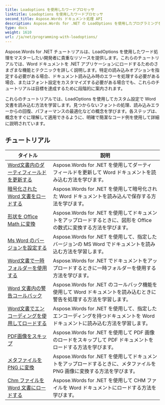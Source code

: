 ```yaml
---
title: Loadoptions を使用したワードプロセッサ
linktitle: Loadoptions を使用したワードプロセッサ
second_title: Aspose.Words ドキュメント処理 API
description: Aspose.Words for .NET の LoadOptions を使用したプログラミングを学習します。 Word ドキュメントの読み込みと読み込みをカスタマイズするためのサンプル コードを含む詳細なチュートリアル。
type: docs
weight: 1610
url: /ja/net/programming-with-loadoptions/
---
```

Aspose.Words for .NET チュートリアルは、LoadOptions を使用したワード処理をマスターしたい開発者に貴重なリソースを提供します。これらのチュートリアルでは、Word ドキュメントを .NET アプリケーションにロードするためのさまざまな機能とテクニックを詳しく説明します。特定の読み込みオプションを指定する必要がある場合、ドキュメント読み込み時のエラーを処理する必要がある場合、またはフォント設定をカスタマイズする必要がある場合でも、これらのチュートリアルは目標を達成するために段階的に案内されます。

これらのチュートリアルでは、LoadOptions を使用してカスタム設定で Word 文書を読み込む方法を学習します。見つからないフォントの処理、読み込みエラーからの回復、パフォーマンスの最適化などの概念を学びます。各ステップは、概念をすぐに理解して適用できるように、明確で簡潔なコード例を使用して詳細に説明されています。

 ## チュートリアル
| タイトル | 説明 |
| --- | --- |
| [Word文書内のダーティフィールドを更新する](./update-dirty-fields/) | Aspose.Words for .NET を使用してダーティ フィールドを更新して Word ドキュメントを読み込む方法を学びます。 |
| [暗号化された Word 文書をロードする](./load-encrypted-document/) | Aspose.Words for .NET を使用して暗号化された Word ドキュメントを読み込んで保存する方法を学びます。 |
| [形状を Office Math に変換](./convert-shape-to-office-math/) | Aspose.Words for .NET を使用してドキュメントをアップロードするときに、図形を Office の数式に変換する方法を学びます。 |
| [Ms Word のバージョンを設定する](./set-ms-word-version/) | Aspose.Words for .NET を使用して、指定したバージョンの MS Word でドキュメントを読み込む方法を学習します。 |
| [Word文書で一時フォルダーを使用する](./use-temp-folder/) | Aspose.Words for .NET でドキュメントをアップロードするときに一時フォルダーを使用する方法を学びます。 |
| [Word 文書内の警告コールバック](./warning-callback/) | Aspose.Words for .NET のコールバック機能を使用して Word ドキュメントを読み込むときに警告を処理する方法を学習します。 |
| [Word文書でエンコーディングを使用してロードする](./load-with-encoding/) | Aspose.Words for .NET を使用して、指定したエンコーディングを持つドキュメントを Word ドキュメントに読み込む方法を学習します。 |
| [PDF画像をスキップ](./skip-pdf-images/) | Aspose.Words for .NET を使用して PDF 画像のロードをスキップして PDF ドキュメントをロードする方法を学びます。 |
| [メタファイルを PNG に変換](./convert-metafiles-to-png/) | Aspose.Words for .NET を使用してドキュメントをアップロードするときに、メタファイルを PNG 画像に変換する方法を学びます。 |
| [Chm ファイルを Word 文書にロードする](./load-chm/) | Aspose.Words for .NET を使用して CHM ファイルを Word ドキュメントにロードする方法を学びます。 |